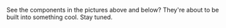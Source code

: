 See the components in the pictures above and below? They're about to be built into something cool. Stay tuned.
